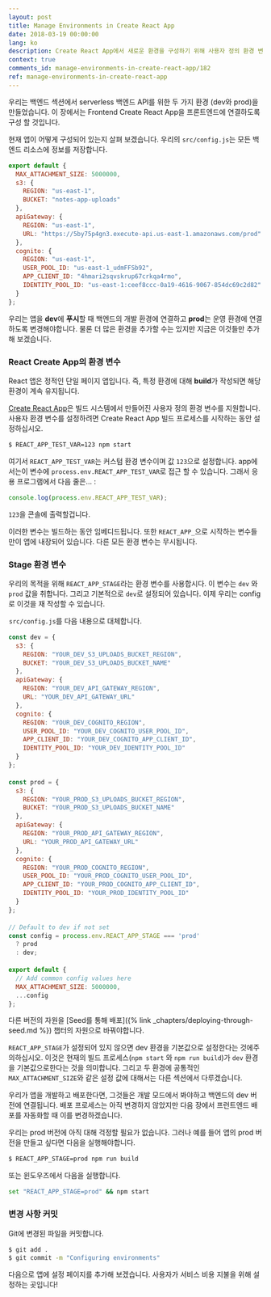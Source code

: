 ```yaml
---
layout: post
title: Manage Environments in Create React App
date: 2018-03-19 00:00:00
lang: ko
description: Create React App에서 새로운 환경을 구성하기 위해 사용자 정의 환경 변수를 작성합니다. 이것을 빌드 프로세스의 일부로 사용하고 우리가 목표로 삼고있는 환경을 기반으로 구성을 설정합니다.
context: true
comments_id: manage-environments-in-create-react-app/182
ref: manage-environments-in-create-react-app
---
```


우리는 백엔드 섹션에서 serverless 백엔드 API를 위한 두 가지 환경 (dev와 prod)을 만들었습니다. 이 장에서는 Frontend Create React App을 프론트엔드에 연결하도록 구성 할 것입니다.

현재 앱이 어떻게 구성되어 있는지 살펴 보겠습니다. 우리의 `src/config.js`는 모든 백엔드 리소스에 정보를 저장합니다.

``` js
export default {
  MAX_ATTACHMENT_SIZE: 5000000,
  s3: {
    REGION: "us-east-1",
    BUCKET: "notes-app-uploads"
  },
  apiGateway: {
    REGION: "us-east-1",
    URL: "https://5by75p4gn3.execute-api.us-east-1.amazonaws.com/prod"
  },
  cognito: {
    REGION: "us-east-1",
    USER_POOL_ID: "us-east-1_udmFFSb92",
    APP_CLIENT_ID: "4hmari2sqvskrup67crkqa4rmo",
    IDENTITY_POOL_ID: "us-east-1:ceef8ccc-0a19-4616-9067-854dc69c2d82"
  }
};
```

우리는 앱을 **dev**에 **푸시**할 때 백엔드의 개발 환경에 연결하고 **prod**는 운영 환경에 연결하도록 변경해야합니다. 물론 더 많은 환경을 추가할 수는 있지만 지금은 이것들만 추가해 보겠습니다.

### React Create App의 환경 변수

React 앱은 정적인 단일 페이지 앱입니다. 즉, 특정 환경에 대해 **build**가 작성되면 해당 환경이 계속 유지됩니다.

[Create React App](https://github.com/facebookincubator/create-react-app/blob/master/packages/react-scripts/template/README.md#adding-custom-environment-variables)은 빌드 시스템에서 만들어진 사용자 정의 환경 변수를 지원합니다. 사용자 환경 변수를 설정하려면 Create React App 빌드 프로세스를 시작하는 동안 설정하십시오.

``` bash
$ REACT_APP_TEST_VAR=123 npm start
```

여기서 `REACT_APP_TEST_VAR`는 커스텀 환경 변수이며 값 `123`으로 설정합니다. app에서는이 변수에 `process.env.REACT_APP_TEST_VAR`로 접근 할 수 있습니다. 그래서 응용 프로그램에서 다음 줄은... :

``` js
console.log(process.env.REACT_APP_TEST_VAR);
```

`123`을 콘솔에 출력할겁니다.

이러한 변수는 빌드하는 동안 임베디드됩니다. 또한 `REACT_APP_`으로 시작하는 변수들만이 앱에 내장되어 있습니다. 다른 모든 환경 변수는 무시됩니다.

### Stage 환경 변수

우리의 목적을 위해 `REACT_APP_STAGE`라는 환경 변수를 사용합시다. 이 변수는 `dev` 와 `prod` 값을 취합니다. 그리고 기본적으로 `dev`로 설정되어 있습니다. 이제 우리는 config로 이것을 재 작성할 수 있습니다.

<img class="code-marker" src="/assets/s.png" />`src/config.js`를 다음 내용으로 대체합니다.

``` js
const dev = {
  s3: {
    REGION: "YOUR_DEV_S3_UPLOADS_BUCKET_REGION",
    BUCKET: "YOUR_DEV_S3_UPLOADS_BUCKET_NAME"
  },
  apiGateway: {
    REGION: "YOUR_DEV_API_GATEWAY_REGION",
    URL: "YOUR_DEV_API_GATEWAY_URL"
  },
  cognito: {
    REGION: "YOUR_DEV_COGNITO_REGION",
    USER_POOL_ID: "YOUR_DEV_COGNITO_USER_POOL_ID",
    APP_CLIENT_ID: "YOUR_DEV_COGNITO_APP_CLIENT_ID",
    IDENTITY_POOL_ID: "YOUR_DEV_IDENTITY_POOL_ID"
  }
};

const prod = {
  s3: {
    REGION: "YOUR_PROD_S3_UPLOADS_BUCKET_REGION",
    BUCKET: "YOUR_PROD_S3_UPLOADS_BUCKET_NAME"
  },
  apiGateway: {
    REGION: "YOUR_PROD_API_GATEWAY_REGION",
    URL: "YOUR_PROD_API_GATEWAY_URL"
  },
  cognito: {
    REGION: "YOUR_PROD_COGNITO_REGION",
    USER_POOL_ID: "YOUR_PROD_COGNITO_USER_POOL_ID",
    APP_CLIENT_ID: "YOUR_PROD_COGNITO_APP_CLIENT_ID",
    IDENTITY_POOL_ID: "YOUR_PROD_IDENTITY_POOL_ID"
  }
};

// Default to dev if not set
const config = process.env.REACT_APP_STAGE === 'prod'
  ? prod
  : dev;

export default {
  // Add common config values here
  MAX_ATTACHMENT_SIZE: 5000000,
  ...config
};
```

다른 버전의 자원을 [Seed를 통해 배포]({% link _chapters/deploying-through-seed.md %}) 챕터의 자원으로 바꿔야합니다.

`REACT_APP_STAGE`가 설정되어 있지 않으면 dev 환경을 기본값으로 설정한다는 것에주의하십시오. 이것은 현재의 빌드 프로세스(`npm start` 와 `npm run build`)가 `dev` 환경을 기본값으로한다는 것을 의미합니다. 그리고 두 환경에 공통적인 `MAX_ATTACHMENT_SIZE`와 같은 설정 값에 대해서는 다른 섹션에서 다루겠습니다.

우리가 앱을 개발하고 배포한다면, 그것들은 개발 모드에서 봐야하고 백엔드의 dev 버전에 연결됩니다. 배포 프로세스는 아직 변경하지 않았지만 다음 장에서 프런트엔드 배포를 자동화할 때 이를 변경하겠습니다.

우리는 prod 버전에 아직 대해 걱정할 필요가 없습니다. 그러나 예를 들어 앱의 prod 버전을 만들고 싶다면 다음을 실행해야합니다.

``` bash
$ REACT_APP_STAGE=prod npm run build
```

또는 윈도우즈에서 다음을 실행합니다.
``` bash
set "REACT_APP_STAGE=prod" && npm start
```


### 변경 사항 커밋 

Git에 변경된 파일을 커밋합니다.

``` bash
$ git add .
$ git commit -m "Configuring environments"
```

다음으로 앱에 설정 페이지를 추가해 보겠습니다. 사용자가 서비스 비용 지불을 위해 설정하는 곳입니다!
